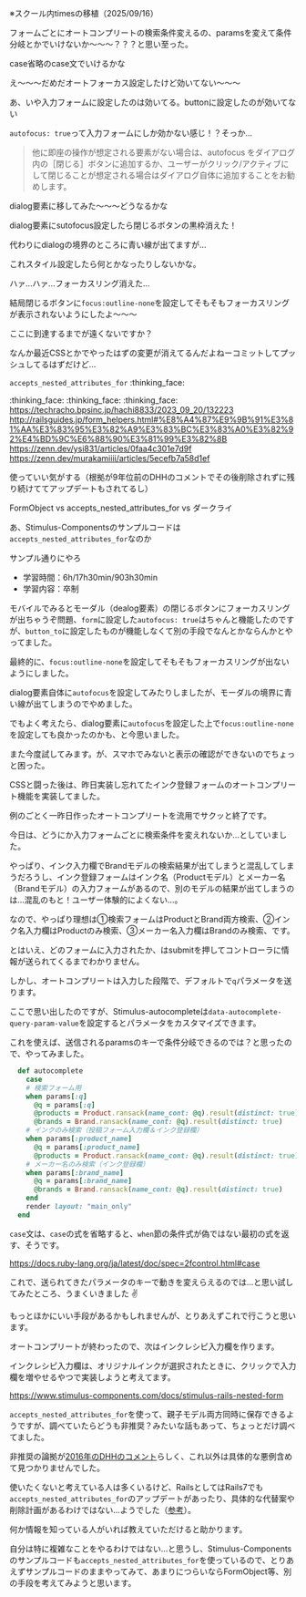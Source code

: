 ※スクール内timesの移植（2025/09/16）


フォームごとにオートコンプリートの検索条件変えるの、paramsを変えて条件分岐とかでいけないか～～～？？？と思い至った。

case省略のcase文でいけるかな


え～～～だめだオートフォーカス設定したけど効いてない～～～

あ、いや入力フォームに設定したのは効いてる。buttonに設定したのが効いてない

`autofocus: true`って入力フォームにしか効かない感じ！？そっか…

> 他に即座の操作が想定される要素がない場合は、autofocus をダイアログ内の［閉じる］ボタンに追加するか、ユーザーがクリック/アクティブにして閉じることが想定される場合はダイアログ自体に追加することをお勧めします。
  

dialog要素に移してみた～～～どうなるかな

dialog要素にsutofocus設定したら閉じるボタンの黒枠消えた！

代わりにdialogの境界のところに青い線が出てますが…

これスタイル設定したら何とかなったりしないかな。

ハァ…ハァ…フォーカスリング消えた…

結局閉じるボタンに`focus:outline-none`を設定してそもそもフォーカスリングが表示されないようにしたよ～～～

ここに到達するまでが遠くないですか？

なんか最近CSSとかでやったはずの変更が消えてるんだよねーコミットしてプッシュしてるはずだけど…


`accepts_nested_attributes_for` :thinking_face:

:thinking_face:  :thinking_face:  :thinking_face: 
https://techracho.bpsinc.jp/hachi8833/2023_09_20/132223
http://railsguides.jp/form_helpers.html#%E8%A4%87%E9%9B%91%E3%81%AA%E3%83%95%E3%82%A9%E3%83%BC%E3%83%A0%E3%82%92%E4%BD%9C%E6%88%90%E3%81%99%E3%82%8B
https://zenn.dev/ysi831/articles/0faa4c301e7d9f
https://zenn.dev/murakamiiii/articles/5ecefb7a58d1ef

使っていい気がする（根拠が9年位前のDHHのコメントでその後削除されずに残り続けててアップデートもされてるし）

FormObject vs accepts_nested_attributes_for vs ダークライ

あ、Stimulus-Componentsのサンプルコードは`accepts_nested_attributes_for`なのか

サンプル通りにやろ


- 学習時間：6h/17h30min/903h30min
- 学習内容：卒制
  

モバイルでみるとモーダル（dealog要素）の閉じるボタンにフォーカスリングが出ちゃうぞ問題、`form`に設定した`autofocus: true`はちゃんと機能したのですが、`button_to`に設定したものが機能しなくて別の手段でなんとかならんかとやってました。

最終的に、`focus:outline-none`を設定してそもそもフォーカスリングが出ないようにしました。

dialog要素自体に`autofocus`を設定してみたりしましたが、モーダルの境界に青い線が出てしまうのでやめました。

でもよく考えたら、dialog要素に`autofocus`を設定した上で`focus:outline-none`を設定しても良かったのかも、と今思いました。

また今度試してみます。が、スマホでみないと表示の確認ができないのでちょっと困った。
  

CSSと闘った後は、昨日実装し忘れてたインク登録フォームのオートコンプリート機能を実装してました。

例のごとく一昨日作ったオートコンプリートを流用でサクッと終了です。

今日は、どうにか入力フォームごとに検索条件を変えれないか…としていました。

やっぱり、インク入力欄でBrandモデルの検索結果が出てしまうと混乱してしまうだろうし、インク登録フォームはインク名（Productモデル）とメーカー名（Brandモデル）の入力フォームがあるので、別のモデルの結果が出てしまうのは…混乱のもと！ユーザー体験的によくない…。

なので、やっぱり理想は①検索フォームはProductとBrand両方検索、②インク名入力欄はProductのみ検索、③メーカー名入力欄はBrandのみ検索、です。

とはいえ、どのフォームに入力されたか、はsubmitを押してコントローラに情報が送られてくるまでわかりません。

しかし、オートコンプリートは入力した段階で、デフォルトで`q`パラメータを送ります。

ここで思い出したのですが、Stimulus-autocompleteは`data-autocomplete-query-param-value`を設定するとパラメータをカスタマイズできます。

これを使えば、送信されるparamsのキーで条件分岐できるのでは？と思ったので、やってみました。
```ruby
  def autocomplete
    case
    # 検索フォーム用
    when params[:q]
      @q = params[:q]
      @products = Product.ransack(name_cont: @q).result(distinct: true)
      @brands = Brand.ransack(name_cont: @q).result(distinct: true)
    # インクのみ検索（投稿フォーム入力欄＆インク登録欄）
    when params[:product_name]
      @q = params[:product_name]
      @products = Product.ransack(name_cont: @q).result(distinct: true)
    # メーカー名のみ検索（インク登録欄）
    when params[:brand_name]
      @q = params[:brand_name]
      @brands = Brand.ransack(name_cont: @q).result(distinct: true)
    end
    render layout: "main_only"
  end
```
`case`文は、`case`の式を省略すると、`when`節の条件式が偽ではない最初の式を返す、そうです。

https://docs.ruby-lang.org/ja/latest/doc/spec=2fcontrol.html#case

これで、送られてきたパラメータのキーで動きを変えらえるのでは…と思い試してみたところ、うまくいきました :v: 

もっとほかにいい手段があるかもしれませんが、とりあえずこれで行こうと思います。
  

オートコンプリートが終わったので、次はインクレシピ入力欄を作ります。

インクレシピ入力欄は、オリジナルインクが選択されたときに、クリックで入力欄を増やせるやつで実装しようと考えてます。

https://www.stimulus-components.com/docs/stimulus-rails-nested-form

`accepts_nested_attributes_for`を使って、親子モデル両方同時に保存できるようですが、調べていたらどうも非推奨？みたいな話もあって、ちょっとだけ調べてました。

非推奨の論拠が[2016年のDHHのコメント](https://github.com/rails/rails/pull/26976#discussion_r87855694)らしく、これ以外は具体的な悪例含めて見つかりませんでした。

使いたくないと考えている人は多くいるけど、RailsとしてはRails7でも`accepts_nested_attributes_for`のアップデートがあったり、具体的な代替案や削除計画があるわけではない…ようでした（[参考](https://zenn.dev/ysi831/articles/0faa4c301e7d9f)）。

何か情報を知っている人がいれば教えていただけると助かります。

自分は特に複雑なことをやるわけではない…と思うし、Stimulus-Componentsのサンプルコードも`accepts_nested_attributes_for`を使っているので、とりあえずサンプルコードのままやってみて、あまりにつらいならFormObject等、別の手段を考えてみようと思います。

